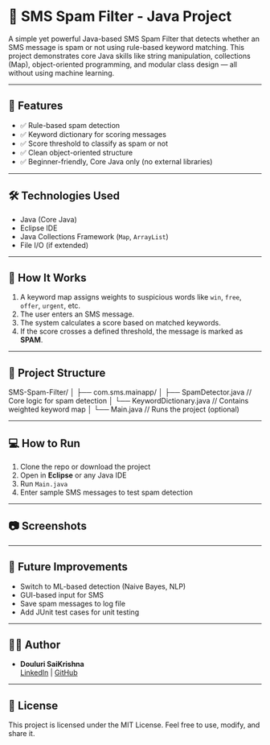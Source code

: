 # 📱 SMS Spam Filter - Java Project

A simple yet powerful Java-based SMS Spam Filter that detects whether an SMS message is spam or not using rule-based keyword matching. This project demonstrates core Java skills like string manipulation, collections (Map), object-oriented programming, and modular class design — all without using machine learning.

---

## 🚀 Features

- ✅ Rule-based spam detection
- ✅ Keyword dictionary for scoring messages
- ✅ Score threshold to classify as spam or not
- ✅ Clean object-oriented structure
- ✅ Beginner-friendly, Core Java only (no external libraries)

---

## 🛠️ Technologies Used

- Java (Core Java)
- Eclipse IDE
- Java Collections Framework (`Map`, `ArrayList`)
- File I/O (if extended)

---

## 🧠 How It Works

1. A keyword map assigns weights to suspicious words like `win`, `free`, `offer`, `urgent`, etc.
2. The user enters an SMS message.
3. The system calculates a score based on matched keywords.
4. If the score crosses a defined threshold, the message is marked as **SPAM**.

---

## 📁 Project Structure

SMS-Spam-Filter/
│
├── com.sms.mainapp/
│ ├── SpamDetector.java // Core logic for spam detection
│ └── KeywordDictionary.java // Contains weighted keyword map
│
└── Main.java // Runs the project (optional)

---

## 💻 How to Run

1. Clone the repo or download the project
2. Open in **Eclipse** or any Java IDE
3. Run `Main.java`
4. Enter sample SMS messages to test spam detection

---

## 📷 Screenshots

> 

---

## 🧩 Future Improvements

- Switch to ML-based detection (Naive Bayes, NLP)
- GUI-based input for SMS
- Save spam messages to log file
- Add JUnit test cases for unit testing

---

## 🧑‍💻 Author

- **Douluri SaiKrishna**  
  [LinkedIn](https://www.linkedin.com/in/doulurisai) | [GitHub](https://github.com/saikrishnaCEO)

---

## 📜 License

This project is licensed under the MIT License. Feel free to use, modify, and share it.


